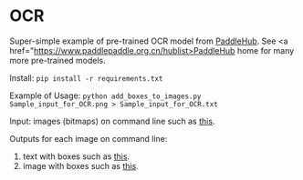 # OCR

Super-simple example of pre-trained OCR model from <a
href="https://www.paddlepaddle.org.cn/hubdetail?name=chinese_text_detection_db_server&en_category=TextRecognition">PaddleHub</a>.
See <a href="https://www.paddlepaddle.org.cn/hublist>PaddleHub
home</a> for many more pre-trained models.


Install:
   ```pip install -r requirements.txt```

Example of Usage:
   ```python add_boxes_to_images.py Sample_input_for_OCR.png > Sample_input_for_OCR.txt```

Input: images (bitmaps) on command line such as <a href="Sample_input_for_OCR.png">this</a>.

Outputs for each image on command line:
<ol>
<li>text with boxes such as <a href="Sample_input_for_OCR.txt">this</a>.</li>
<li>image with boxes such as <a href="Sample_input_for_OCR.with_boxes.png">this</a>.</li>
</ol>
